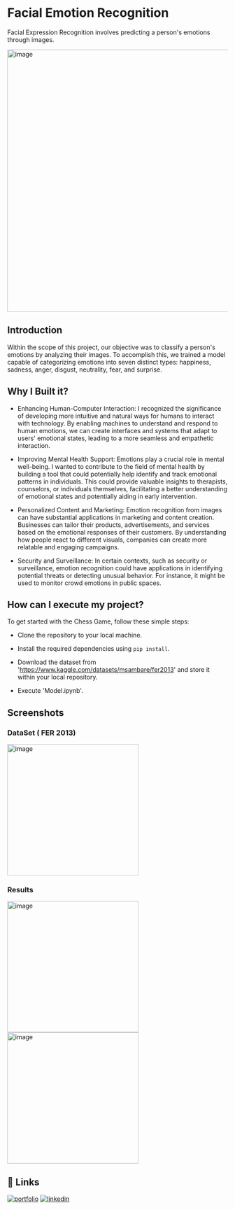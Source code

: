 
# Facial Emotion Recognition
Facial Expression Recognition involves predicting a person's emotions through images.

<img src="https://github.com/ankursinghbisht/Facial_Emotion_Recognition/assets/112644477/2aacf910-bbe1-4dd9-9a05-7f9141b79548" alt="image" width="600"/>

## Introduction

Within the scope of this project, our objective was to classify a person's emotions by analyzing their images. To accomplish this, we trained a model capable of categorizing emotions into seven distinct types: happiness, sadness, anger, disgust, neutrality, fear, and surprise.
## Why I Built it?
- Enhancing Human-Computer Interaction: I recognized the significance of developing more intuitive and natural ways for humans to interact with technology. By enabling machines to understand and respond to human emotions, we can create interfaces and systems that adapt to users' emotional states, leading to a more seamless and empathetic interaction.

- Improving Mental Health Support: Emotions play a crucial role in mental well-being. I wanted to contribute to the field of mental health by building a tool that could potentially help identify and track emotional patterns in individuals. This could provide valuable insights to therapists, counselors, or individuals themselves, facilitating a better understanding of emotional states and potentially aiding in early intervention.

- Personalized Content and Marketing: Emotion recognition from images can have substantial applications in marketing and content creation. Businesses can tailor their products, advertisements, and services based on the emotional responses of their customers. By understanding how people react to different visuals, companies can create more relatable and engaging campaigns.

- Security and Surveillance: In certain contexts, such as security or surveillance, emotion recognition could have applications in identifying potential threats or detecting unusual behavior. For instance, it might be used to monitor crowd emotions in public spaces.





## How can I execute my project?

To get started with the Chess Game, follow these simple steps:

- Clone the repository to your local machine.

- Install the required dependencies using `pip install`.
- Download the dataset from 'https://www.kaggle.com/datasets/msambare/fer2013' and store it within your local repository.

- Execute 'Model.ipynb'.
    
## Screenshots
### DataSet ( FER 2013)

<img src="https://github.com/ankursinghbisht/Facial_Emotion_Recognition/assets/112644477/cb87cb85-4cab-484e-a4a7-5da5efdaf4ae" alt="image" width="300"/>

### Results
<img src="https://github.com/ankursinghbisht/Facial_Emotion_Recognition/assets/112644477/1e7d1877-9e26-42b9-953b-37e554239eed" alt="image" width="300"/>
<img src="https://github.com/ankursinghbisht/Facial_Emotion_Recognition/assets/112644477/bebaf764-825a-4fbd-98a7-4b4924eace3b" alt="image" width="300"/>





## 🔗 Links
[![portfolio](https://img.shields.io/badge/my_portfolio-000?style=for-the-badge&logo=ko-fi&logoColor=white)](https://github.com/ankursinghbisht?tab=repositories)
[![linkedin](https://img.shields.io/badge/linkedin-0A66C2?style=for-the-badge&logo=linkedin&logoColor=white)](https://www.linkedin.com/in/ankursinghbisht/)

